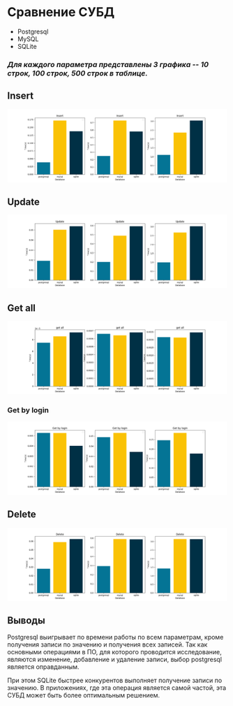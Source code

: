 #  Сравнение СУБД

- Postgresql 
- MySQL
- SQLite


### _**Для каждого параметра представлены 3 графика -- 10 строк, 100 строк, 500 строк в таблице.**_


## Insert
![Insert](reports/graphs/insert.png)


## Update
![Insert](reports/graphs/update.png)



## Get all
![Insert](reports/graphs/get_all.png)


### Get by login
![Insert](reports/graphs/get_by_login.png)


## Delete
![Insert](reports/graphs/delete.png)


## Выводы
Postgresql выигрывает по времени работы по всем параметрам, кроме получения записи по значению и получения всех записей.
Так как основными операциями в ПО, для которого проводится исследование, являются изменение, добавление и удаление записи, выбор postgresql является оправданным.

При этом SQLite быстрее конкурентов выполняет получение записи по значению. 
В приложениях, где эта операция является самой частой, эта СУБД может быть более оптимальным решением.
